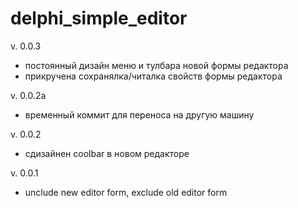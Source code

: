 # delphi_simple_editor

v. 0.0.3
- постоянный дизайн меню и тулбара новой формы редактора
- прикручена сохранялка/читалка свойств формы редактора

v. 0.0.2a
- временный коммит для переноса на другую машину

v. 0.0.2
- сдизайнен coolbar  в новом редакторе

v. 0.0.1
- unclude new editor form, exclude old editor form